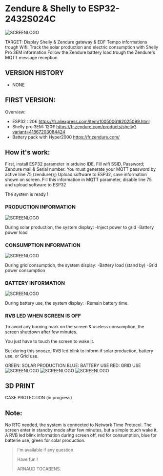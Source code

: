 # Zendure & Shelly to ESP32-2432S024C

![SCREENLOGO](https://github.com/Pidow/Zendure-ESP32-2432S024C/blob/main/img/IMG1.jpg?raw=true)

TARGET:
Display Shelly & Zendure gateway & EDF Tempo informations trough Wifi.
Track the solar production and electric consumption with Shelly Pro 3EM information
Follow the Zendure battery load trough the Zendure's MQTT message reception.


## VERSION HISTORY
*   NONE

## FIRST VERSION:

Overview:
*   ESP32 : 20€ https://fr.aliexpress.com/item/1005006182025099.html
*   Shelly pro 3EM: 120€ https://fr.zendure.com/products/shelly?variant=41867203084424
*   Battery pack with Hyper2000 https://fr.zendure.com/

## How it's work:
First, install ESP32 parameter in arduino IDE.
Fill wifi SSID, Password; Zendure mail & Serial number.
You must generate your MQTT password by active line 75 (zendure();)
Upload software to ESP32, save information shown on screen.
Fill this information in MQTT parameter, disable line 75, and upload software to ESP32

The system is ready !

### PRODUCTION INFORMATION
![SCREENLOGO](https://github.com/Pidow/Zendure-ESP32-2432S024C/blob/main/img/SCREENON_Prod.jpg?raw=true)

During solar production, the system display:
	-Inject power to grid
	-Battery power load

### CONSUMPTION INFORMATION
![SCREENLOGO](https://github.com/Pidow/Zendure-ESP32-2432S024C/blob/main/img/SCREENON_Conso.jpg?raw=true)

During grid consumption, the system display:
	-Battery load (stand by)
	-Grid power consumption

### BATTERY INFORMATION
![SCREENLOGO](https://github.com/Pidow/Zendure-ESP32-2432S024C/blob/main/img/SCREENON_Batterie.jpg?raw=true)

During battery use, the system display:
	-Remain battery time.
	
### RVB LED WHEN SCREEN IS OFF
To avoid any burning mark on the screen & useless consumption, the screen shutdown after few minutes.

You just have to  touch the screen to wake it.

But during this snooze, RVB led blink to inform if solar production, battery use, or Grid use.

GREEN: SOLAR PRODUCTION
BLUE: BATTERY USE
RED: GRID USE
![SCREENLOGO](https://github.com/Pidow/Zendure-ESP32-2432S024C/blob/main/img/SCREENOFF_Prod.jpg?raw=true)
![SCREENLOGO](https://github.com/Pidow/Zendure-ESP32-2432S024C/blob/main/img/SCREENOFF_Battery.jpg?raw=true)
![SCREENLOGO](https://github.com/Pidow/Zendure-ESP32-2432S024C/blob/main/img/SCREENOFF_Conso.jpg?raw=true)

## 3D PRINT
CASE PROTECTION (in progress)



## Note:
No RTC needed, the system is connected to Network Time Protocol.
The screen enter in standby mode after few minutes, but a simple touch wake it.
A RVB led blink information during screen off, red for consumption, blue for batterie use, green for solar production.

> I'm available if any question.
> 
> Have fun !
> 
>    ARNAUD TOCABENS.
